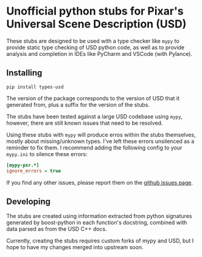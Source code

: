 # Unofficial python stubs for Pixar's Universal Scene Description (USD)

These stubs are designed to be used with a type checker like `mypy` to provide static type checking of USD python code, as well as to provide analysis and completion in IDEs like PyCharm and VSCode (with Pylance).

## Installing

```commandline
pip install types-usd
```

The version of the package corresponds to the version of USD that it generated from,
plus a suffix for the version of the stubs.

The stubs have been tested against a large USD codebase using `mypy`, however, there
are still known issues that need to be resolved.

Using these stubs with `mypy` will produce erros within the stubs themselves, mostly about 
missing/unknown types.  I've left these errors unsilenced as a reminder to fix them. 
I recommend adding the following config to your `mypy.ini` to silence these errors:

```ini
[mypy-pxr.*]
ignore_errors = true
```

If you find any other issues, please report them on the [github issues page](https://github.com/LumaPictures/cg-stubs/issues).

## Developing

The stubs are created using information extracted from python signatures generated
by boost-python in each function's docstring, combined with data parsed as from the USD C++ docs.

Currently, creating the stubs requires custom forks of mypy and USD, but I hope to have
my changes merged into upstream soon.
